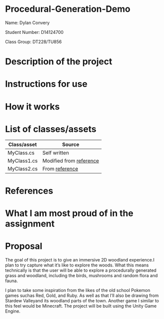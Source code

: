 # Procedural-Generation-Demo

Name: Dylan Convery

Student Number: D14124700

Class Group: DT228/TU856

# Description of the project

# Instructions for use

# How it works

# List of classes/assets

| Class/asset | Source |
|-----------|-----------|
| MyClass.cs | Self written |
| MyClass1.cs | Modified from [reference]() |
| MyClass2.cs | From [reference]() |

# References

# What I am most proud of in the assignment

# Proposal
The goal of this project is to give an immersive 2D woodland experience.I plan to
try capture what it’s like to explore the woods. What this means technically is 
that the user will be able to explore a procedurally generated grass and woodland,
including the birds, mushrooms and random flora and fauna. 

I plan to take some inspiration from the likes of the old school Pokemon games
suchas Red, Gold, and Ruby. As well as that I’ll also be drawing from Stardew 
Valleyand its woodland parts of the town. Another game I similar to this feel
would be Minecraft. The project will be built using the Unity Game Engine. 
